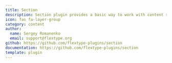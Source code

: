 ```yaml
---
title: Section
description: Section plugin provides a basic way to work with content sections.
icon: fas fa-layer-group
category: content
author:
  name: Sergey Romanenko
  email: support@flextype.org
github: https://github.com/flextype-plugins/section
documentation: https://github.com/flextype-plugins/section
template: plugin
---
```

